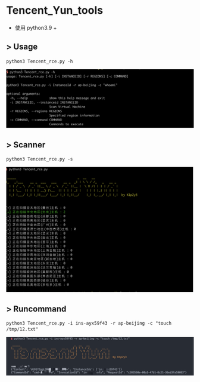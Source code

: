 # Tencent_Yun_tools

* 使用 python3.9 +

## > Usage

```
python3 Tencent_rce.py -h
```
 ![image](img/01.png)

## > Scanner

```
python3 Tencent_rce.py -s
```
 ![image](img/02.png)

## > Runcommand

```
python3 Tencent_rce.py -i ins-ayx59f43 -r ap-beijing -c "touch /tmp/12.txt"

```

 ![image](img/03.png)
